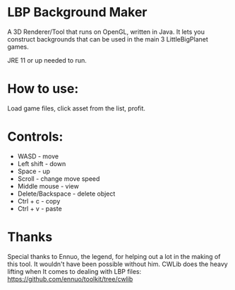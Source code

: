 # LBP Background Maker
A 3D Renderer/Tool that runs on OpenGL, written in Java. It lets you construct backgrounds that can be used in the main 3 LittleBigPlanet games.

JRE 11 or up needed to run.

# How to use:
Load game files, click asset from the list, profit.

# Controls:
- WASD - move
- Left shift - down
- Space - up
- Scroll - change move speed
- Middle mouse - view
- Delete/Backspace - delete object
- Ctrl + c - copy
- Ctrl + v - paste

# Thanks
Special thanks to Ennuo, the legend, for helping out a lot in the making of this tool. It wouldn't have been possible without him.
CWLib does the heavy lifting when It comes to dealing with LBP files: https://github.com/ennuo/toolkit/tree/cwlib
